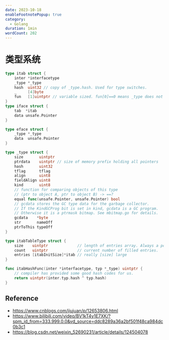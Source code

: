 ```yaml
---
date: 2023-10-18
enableFootnotePopup: true
category:
  - Golang
duration: 1min
wordCount: 202
---
```


# 类型系统



```go
type itab struct {
	inter *interfacetype
	_type *_type
	hash  uint32 // copy of _type.hash. Used for type switches.
	_     [4]byte
	fun   [1]uintptr // variable sized. fun[0]==0 means _type does not implement inter.
}
type iface struct {
	tab  *itab
	data unsafe.Pointer
}

type eface struct {
	_type *_type
	data  unsafe.Pointer
}

type _type struct {
	size       uintptr
	ptrdata    uintptr // size of memory prefix holding all pointers
	hash       uint32
	tflag      tflag
	align      uint8
	fieldAlign uint8
	kind       uint8
	// function for comparing objects of this type
	// (ptr to object A, ptr to object B) -> ==?
	equal func(unsafe.Pointer, unsafe.Pointer) bool
	// gcdata stores the GC type data for the garbage collector.
	// If the KindGCProg bit is set in kind, gcdata is a GC program.
	// Otherwise it is a ptrmask bitmap. See mbitmap.go for details.
	gcdata    *byte
	str       nameOff
	ptrToThis typeOff
}

type itabTableType struct {
	size    uintptr             // length of entries array. Always a power of 2.
	count   uintptr             // current number of filled entries.
	entries [itabInitSize]*itab // really [size] large
}

func itabHashFunc(inter *interfacetype, typ *_type) uintptr {
	// compiler has provided some good hash codes for us.
	return uintptr(inter.typ.hash ^ typ.hash)
}
```

## Reference

- https://www.cnblogs.com/jiujuan/p/12653806.html
- https://www.bilibili.com/video/BV1kT4y1E7XK/?spm_id_from=333.999.0.0&vd_source=ddc8289a36a2bf501f48ca984dc0b3c1
- https://blog.csdn.net/weixin_52690231/article/details/124504078